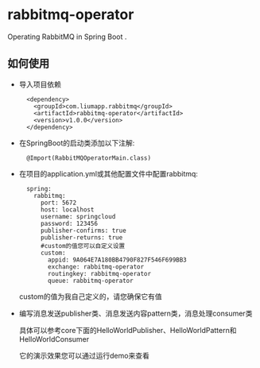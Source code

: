 # rabbitmq-operator
Operating RabbitMQ in Spring Boot .

## 如何使用

* 导入项目依赖

        <dependency>
          <groupId>com.liumapp.rabbitmq</groupId>
          <artifactId>rabbitmq-operator</artifactId>
          <version>v1.0.0</version>
        </dependency> 

* 在SpringBoot的启动类添加以下注解:

        @Import(RabbitMQOperatorMain.class)
        
* 在项目的application.yml或其他配置文件中配置rabbitmq:
        
        spring:
          rabbitmq:
            port: 5672
            host: localhost
            username: springcloud
            password: 123456
            publisher-confirms: true
            publisher-returns: true
            #custom的值您可以自定义设置
            custom:
              appid: 9A064E7A180BB4790F827F546F699BB3
              exchange: rabbitmq-operator
              routingkey: rabbitmq-operator
              queue: rabbitmq-operator        
  
    custom的值为我自己定义的，请您确保它有值
                
* 编写消息发送publisher类、消息发送内容pattern类，消息处理consumer类

    具体可以参考core下面的HelloWorldPublisher、HelloWorldPattern和HelloWorldConsumer
    
    它的演示效果您可以通过运行demo来查看
    
    
    
                  

